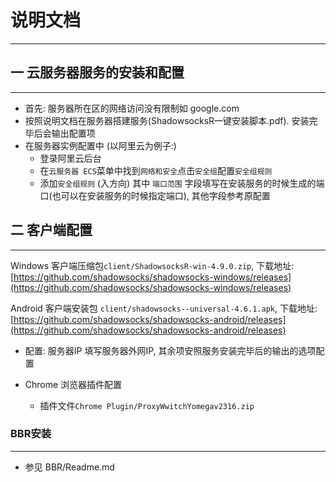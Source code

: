 # 说明文档

---

## 一 云服务器服务的安装和配置

---
* 首先: 服务器所在区的网络访问没有限制如 google.com
* 按照说明文档在服务器搭建服务(ShadowsocksR一键安装脚本.pdf). 安装完毕后会输出配置项
* 在服务器实例配置中 (以阿里云为例子:)
    * 登录阿里云后台
    * 在`云服务器 ECS`菜单中找到`网络和安全`点击`安全组`配置`安全组规则`
    * 添加`安全组规则` (入方向) 其中 `端口范围` 字段填写在安装服务的时候生成的端口(也可以在安装服务的时候指定端口), 其他字段参考原配置
## 二 客户端配置

---
Windows 客户端压缩包`client/ShadowsocksR-win-4.9.0.zip`, 下载地址: [https://github.com/shadowsocks/shadowsocks-windows/releases](https://github.com/shadowsocks/shadowsocks-windows/releases)

Android 客户端安装包 `client/shadowsocks--universal-4.6.1.apk`, 下载地址: [https://github.com/shadowsocks/shadowsocks-android/releases](https://github.com/shadowsocks/shadowsocks-android/releases)

* 配置: 服务器IP 填写服务器外网IP, 其余项安照服务安装完毕后的输出的选项配置

* Chrome 浏览器插件配置
    * 插件文件`Chrome Plugin/ProxyWwitchYomegav2316.zip`
    
### BBR安装
---
* 参见 BBR/Readme.md
